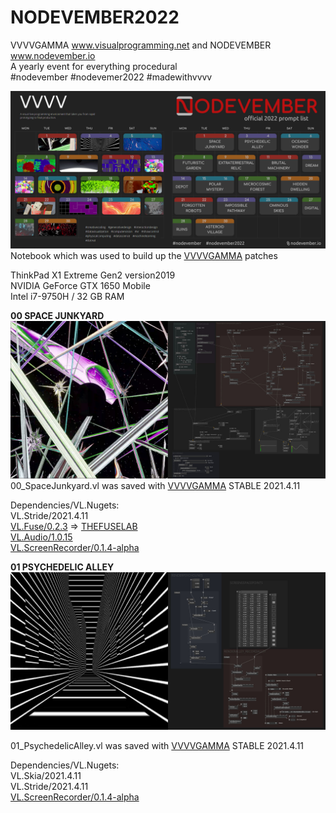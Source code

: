 # NODEVEMBER2022
VVVVGAMMA www.visualprogramming.net and NODEVEMBER www.nodevember.io  
A yearly event for everything procedural  
#nodevember #nodevemer2022 #madewithvvvv

![](/Title.jpg)  
Notebook which was used to build up the [VVVVGAMMA](https://www.visualprogramming.net) patches  

ThinkPad X1 Extreme Gen2 version2019  
NVIDIA GeForce GTX 1650 Mobile  
Intel i7-9750H / 32 GB RAM

**00 SPACE JUNKYARD**
![](/00_SpaceJunkyard/00_SpaceJunkyard.jpg)  
00_SpaceJunkyard.vl was saved with [VVVVGAMMA](https://www.visualprogramming.net)  STABLE 2021.4.11  

Dependencies/VL.Nugets:  
VL.Stride/2021.4.11  
[VL.Fuse/0.2.3](https://www.nuget.org/packages/VL.Fuse) => [THEFUSELAB](https://www.thefuselab.io)     
[VL.Audio/1.0.15](https://www.nuget.org/packages/VL.Audio)  
[VL.ScreenRecorder/0.1.4-alpha](https://www.nuget.org/packages/VL.ScreenRecorder)

**01 PSYCHEDELIC ALLEY**
![](/01_PsychedelicAlley/01_PsychedelicAlley.jpg)

01_PsychedelicAlley.vl was saved with [VVVVGAMMA](https://www.visualprogramming.net)  STABLE 2021.4.11  

Dependencies/VL.Nugets:  
VL.Skia/2021.4.11  
VL.Stride/2021.4.11  
[VL.ScreenRecorder/0.1.4-alpha](https://www.nuget.org/packages/VL.ScreenRecorder)

